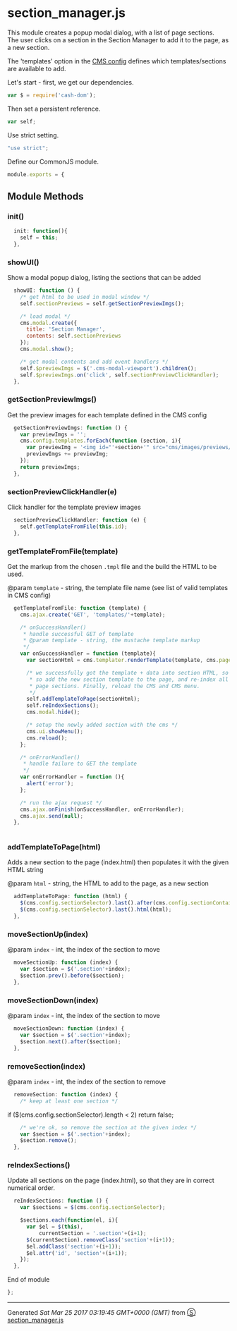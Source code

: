 # section_manager.js
This module creates a popup modal dialog, with a list of page sections.  
The user clicks on a section in the Section Manager to add it to the page, 
as a new section.

The 'templates' option in the [CMS config](https://github.com/sc0ttj/Project/blob/master/docs/cms/js/cms.js.md) defines which templates/sections are available to add.


Let's start - first, we get our dependencies.
```js
var $ = require('cash-dom');

```
Then set a persistent reference.
```js
var self;

```
Use strict setting.
```js
"use strict";

```
Define our CommonJS module.
```js
module.exports = {

```
## Module Methods

### init()
```js
  init: function(){
    self = this;
  },

```
### showUI()
Show a modal popup dialog, listing the sections that can be added
```js
  showUI: function () {
    /* get html to be used in modal window */
    self.sectionPreviews = self.getSectionPreviewImgs();

    /* load modal */
    cms.modal.create({
      title: 'Section Manager',
      contents: self.sectionPreviews
    });
    cms.modal.show();

    /* get modal contents and add event handlers */
    self.$previewImgs = $('.cms-modal-viewport').children();
    self.$previewImgs.on('click', self.sectionPreviewClickHandler);
  },

```
### getSectionPreviewImgs()
Get the preview images for each template defined in the CMS config
```js
  getSectionPreviewImgs: function () {
    var previewImgs = '';
    cms.config.templates.forEach(function (section, i){
      var previewImg = '<img id="'+section+'" src="cms/images/previews/'+section+'.png" alt="'+section+'" />';
      previewImgs += previewImg;
    });
    return previewImgs;
  },

```
### sectionPreviewClickHandler(e)
Click handler for the template preview images
```js
  sectionPreviewClickHandler: function (e) {
    self.getTemplateFromFile(this.id);
  },

```
### getTemplateFromFile(template)
Get the markup from the chosen `.tmpl` file and the build the HTML 
to be used. 

@param `template` - string, the template file name (see list of valid templates in CMS config)
```js
  getTemplateFromFile: function (template) {
    cms.ajax.create('GET', 'templates/'+template);

    /* onSuccessHandler()
     * handle successful GET of template 
     * @param template - string, the mustache template markup
     */
    var onSuccessHandler = function (template){
      var sectionHtml = cms.templater.renderTemplate(template, cms.pageConfig);

      /* we successfully got the template + data into section HTML, so let's 
       * so add the new section template to the page, and re-index all the 
       * page sections. Finally, reload the CMS and CMS menu.
       */
      self.addTemplateToPage(sectionHtml);
      self.reIndexSections();
      cms.modal.hide();

      /* setup the newly added section with the cms */
      cms.ui.showMenu();
      cms.reload();
    };

    /* onErrorHandler()
     * handle failure to GET the template
     */
    var onErrorHandler = function (){
      alert('error');
    };

    /* run the ajax request */
    cms.ajax.onFinish(onSuccessHandler, onErrorHandler);
    cms.ajax.send(null);
  },
  
```
### addTemplateToPage(html)
Adds a new section to the page (index.html) then populates it with the 
given HTML string

@param `html` - string, the HTML to add to the page, as a new section
```js
  addTemplateToPage: function (html) {
    $(cms.config.sectionSelector).last().after(cms.config.sectionContainer);
    $(cms.config.sectionSelector).last().html(html);
  },

```
### moveSectionUp(index)

@param `index` - int, the index of the section to move
```js
  moveSectionUp: function (index) {
    var $section = $('.section'+index);
    $section.prev().before($section);
  },

```
### moveSectionDown(index)

@param `index` - int, the index of the section to move
```js
  moveSectionDown: function (index) {
    var $section = $('.section'+index);
    $section.next().after($section);
  },

```
### removeSection(index)

@param `index` - int, the index of the section to remove
```js
  removeSection: function (index) {
    /* keep at least one section */
```
if ($(cms.config.sectionSelector).length < 2) return false;
```js
    /* we're ok, so remove the section at the given index */
    var $section = $('.section'+index);
    $section.remove();
  },

```
### reIndexSections()
Update all sections on the page (index.html), so that they are in correct 
numerical order.
```js
  reIndexSections: function () {
    var $sections = $(cms.config.sectionSelector);

    $sections.each(function(el, i){
      var $el = $(this),
          currentSection = '.section'+(i+1);
      $(currentSection).removeClass('section'+(i+1));
      $el.addClass('section'+(i+1));
      $el.attr('id', 'section'+(i+1));
    });
  },

```

End of module
```js
};

```
------------------------
Generated _Sat Mar 25 2017 03:19:45 GMT+0000 (GMT)_ from [&#x24C8; section_manager.js](section_manager.js "View in source")

